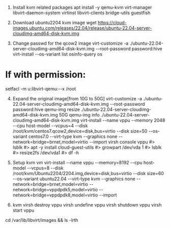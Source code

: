 1. Install kvm related packages
apt install -y qemu-kvm virt-manager libvirt-daemon-system virtinst libvirt-clients bridge-utils guestfish

2. Download ubuntu2204 kvm image
wget https://cloud-images.ubuntu.com/releases/22.04/release/ubuntu-22.04-server-cloudimg-amd64-disk-kvm.img

3. Change passwd for the qcow2 image
virt-customize -a ./ubuntu-22.04-server-cloudimg-amd64-disk-kvm.img --root-password password:hive
virt-install --os-variant list
osinfo-query os
# If with permission:
setfacl -m u:libvirt-qemu:--x /root

4. Expand the original image[from 10G to 50G]
virt-customize -a ./ubuntu-22.04-server-cloudimg-amd64-disk-kvm.img --root-password password:hive
qemu-img resize ./ubuntu-22.04-server-cloudimg-amd64-disk-kvm.img 50G
qemu-img info ./ubuntu-22.04-server-cloudimg-amd64-disk-kvm.img
virt-install --name vppu --memory 2048  --cpu host-model --vcpus=4 --disk /root/kvm/centos7.qcow2,device=disk,bus=virtio --disk size=50 --os-variant centos7.0 --virt-type kvm --graphics none --network=bridge=brnet,model=virtio --import
virsh console vppu
#> lsblk
#> apt -y install cloud-guest-utils
#> growpart /dev/vda 1
#> lsblk
#> resize2fs /dev/vda1
#> df -h

5. Setup kvm vm
virt-install --name vppu --memory=8192  --cpu host-model --vcpus=8 --disk /root/kvm/Ubuntu2204/2204.img,device=disk,bus=virtio --disk size=60 --os-variant ubuntu22.04 --virt-type kvm --graphics none --network=bridge=brnet,model=virtio --network=bridge=vppdpdk5,model=virtio --network=bridge=vppdpdk8,model=virtio --import

6. kvm
virsh destroy vppu
virsh undefine vppu
virsh shutdown vppu
virsh start vppu

cd /var/lib/libvirt/images && ls -lrth

